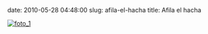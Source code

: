date: 2010-05-28 04:48:00
slug: afila-el-hacha
title: Afila el hacha

    

[![foto_1][1]][1]

  

[1]: file:///Users/jjdenis/jjdenis.github.com/static/2010-05-28-afila-el-hacha_foto1.jpg

